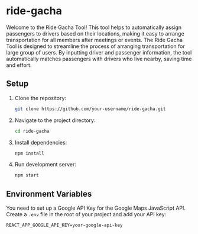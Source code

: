 # ride-gacha

Welcome to the Ride Gacha Tool! This tool helps to automatically assign passengers to drivers based on their locations, making it easy to arrange transportation for all members after meetings or events. The Ride Gacha Tool is designed to streamline the process of arranging transportation for large group of users. By inputting driver and passenger information, the tool automatically matches passengers with drivers who live nearby, saving time and effort.

## Setup

1. Clone the repository:
    ```bash
    git clone https://github.com/your-username/ride-gacha.git
    ```

2. Navigate to the project directory:
    ```bash
    cd ride-gacha
    ```

3. Install dependencies:
    ```bash
    npm install
    ```

4. Run development server:
    ```bash
    npm start
    ```

## Environment Variables

You need to set up a Google API Key for the Google Maps JavaScript API. Create a `.env` file in the root of your project and add your API key:
```env
REACT_APP_GOOGLE_API_KEY=your-google-api-key
